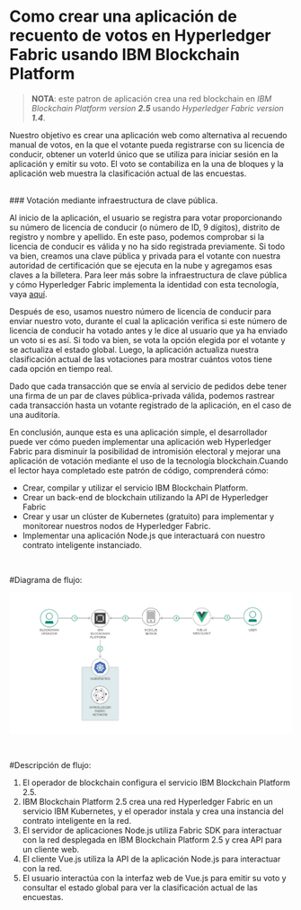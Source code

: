 # Como crear una aplicación de recuento de votos en Hyperledger Fabric usando IBM Blockchain Platform

> **NOTA**: este patron de aplicación crea una red blockchain en *IBM Blockchain Platform version **2.5*** usando *Hyperledger Fabric version **1.4***.

Nuestro objetivo es crear una aplicación web como alternativa al recuendo manual de votos, en la que el votante pueda registrarse con su licencia de conducir, obtener un voterId único que se utiliza para iniciar sesión en la aplicación y emitir su voto. El voto se contabiliza en la una de bloques y la aplicación web muestra la clasificación actual de las encuestas.

<br>
### Votación mediante infraestructura de clave pública.

Al inicio de la aplicación, el usuario se registra para votar proporcionando su número de licencia de conducir (o número de ID, 9 dígitos), distrito de registro y nombre y apellido. En este paso, podemos comprobar si la licencia de conducir es válida y no ha sido registrada previamente. Si todo va bien, creamos una clave pública y privada para el votante con nuestra autoridad de certificación que se ejecuta en la nube y agregamos esas claves a la billetera. Para leer más sobre la infraestructura de clave pública y cómo Hyperledger Fabric implementa la identidad con esta tecnología, vaya [aquí](https://hyperledger-fabric.readthedocs.io/en/release-1.4/identity/identity.html).


Después de eso, usamos nuestro número de licencia de conducir para enviar nuestro voto, durante el cual la aplicación verifica si este número de licencia de conducir ha votado antes y le dice al usuario que ya ha enviado un voto si es así. Si todo va bien, se vota la opción elegida por el votante y se actualiza el estado global. Luego, la aplicación actualiza nuestra clasificación actual de las votaciones para mostrar cuántos votos tiene cada opción en tiempo real.

Dado que cada transacción que se envía al servicio de pedidos debe tener una firma de un par de claves pública-privada válida, podemos rastrear cada transacción hasta un votante registrado de la aplicación, en el caso de una auditoría.

En conclusión, aunque esta es una aplicación simple, el desarrollador puede ver cómo pueden implementar una aplicación web Hyperledger Fabric para disminuir la posibilidad de intromisión electoral y mejorar una aplicación de votación mediante el uso de la tecnología blockchain.Cuando el lector haya completado este patrón de código, comprenderá cómo:

* Crear, compilar y utilizar el servicio IBM Blockchain Platform.
* Crear un back-end de blockchain utilizando la API de Hyperledger Fabric
* Crear y usar un clúster de Kubernetes (gratuito) para implementar y monitorear nuestros nodos de Hyperledger Fabric.
* Implementar una aplicación Node.js que interactuará con nuestro contrato inteligente instanciado.
<br>


#Diagrama de flujo:
<br>
<p align="center">
  <img src="docs/app-architecture.png">
</p>
<br>

#Descripción de flujo:
1. El operador de blockchain configura el servicio IBM Blockchain Platform 2.5.
2. IBM Blockchain Platform 2.5 crea una red Hyperledger Fabric en un servicio IBM Kubernetes, y el operador instala y crea una instancia del contrato inteligente en la red.
3. El servidor de aplicaciones Node.js utiliza Fabric SDK para interactuar con la red desplegada en IBM Blockchain Platform 2.5 y crea API para un cliente web.
4. El cliente Vue.js utiliza la API de la aplicación Node.js para interactuar con la red.
5. El usuario interactúa con la interfaz web de Vue.js para emitir su voto y consultar el estado global para ver la clasificación actual de las encuestas.


